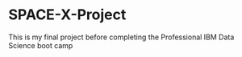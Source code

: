 # SPACE-X-Project
This is my final project before completing the Professional IBM Data Science boot camp
